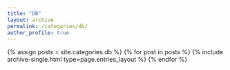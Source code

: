 ```yaml
---
title: "DB"
layout: archive
permalink: /categories/db/
author_profile: true
---
```


{% assign posts = site.categories.db %}
{% for post in posts %} {% include archive-single.html type=page.entries_layout %} {% endfor %}
